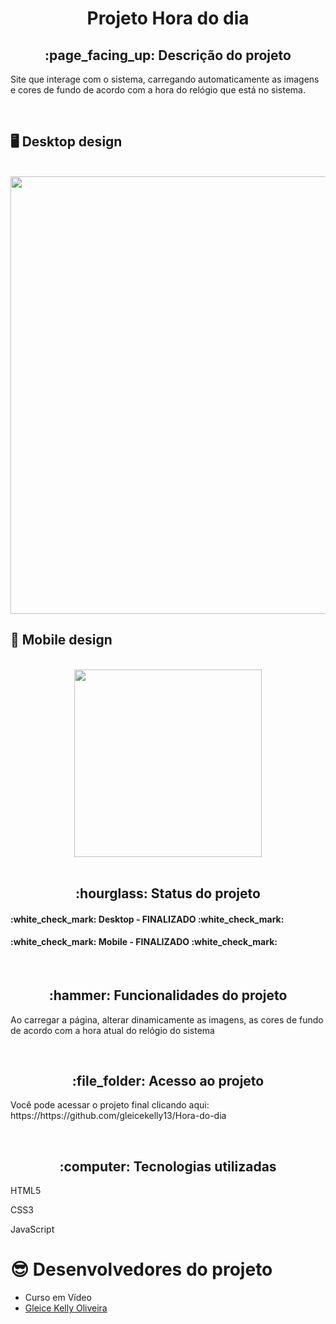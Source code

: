<h1 align="center">Projeto Hora do dia</h1>
<h2 align="center">:page_facing_up: Descrição do projeto</h2>
<p>Site que interage com o sistema, carregando automaticamente as imagens e cores de fundo de acordo com a hora do relógio que está no sistema.</p>
<br>

## :desktop_computer: Desktop design
<br>
<div align="center">
<img src="https://user-images.githubusercontent.com/80974593/194457085-12696e37-3ac2-4f11-89dc-dd1b5ad768be.png" width="700">
</div>

## :iphone: Mobile design
<br>
<div align="center">
<img src="https://user-images.githubusercontent.com/80974593/194457411-4a7031d4-312a-44f8-9cc5-41a1e18d819e.png" width="300">
</div>
<br>

<h2 align="center">:hourglass: Status do projeto </h2>
<h4>:white_check_mark: Desktop - FINALIZADO :white_check_mark: </h4> 
<h4>:white_check_mark: Mobile - FINALIZADO :white_check_mark: </h4>
<br>

<h2 align="center">:hammer: Funcionalidades do projeto </h2>
<p>Ao carregar a página, alterar dinamicamente as imagens, as cores de fundo de acordo com a hora atual do relógio do sistema</p>
<br>

<h2 align="center"> :file_folder: Acesso ao projeto </h2>
<p> Você pode acessar o projeto final clicando aqui: https://https://github.com/gleicekelly13/Hora-do-dia</p>

<br>
<h2 align="center"> :computer: Tecnologias utilizadas </h2>
<p>HTML5</p>
<p>CSS3</p>
<p>JavaScript
<br>

# :sunglasses: Desenvolvedores do projeto

- Curso em Vídeo
- [Gleice Kelly Oliveira](https://www.linkedin.com/in/gleicekelly13/)
